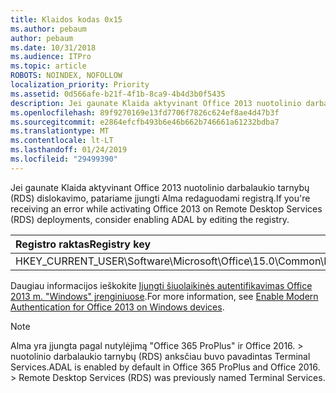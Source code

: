 ```yaml
---
title: Klaidos kodas 0x15
ms.author: pebaum
author: pebaum
ms.date: 10/31/2018
ms.audience: ITPro
ms.topic: article
ROBOTS: NOINDEX, NOFOLLOW
localization_priority: Priority
ms.assetid: 0d566afe-b21f-4f1b-8ca9-4b4d3b0f5435
description: Jei gaunate Klaida aktyvinant Office 2013 nuotolinio darbalaukio tarnybų (RDS) dislokavimo, patariame įjungti Alma redaguodami registrą.
ms.openlocfilehash: 89f9270169e13fd7706f7826c624ef8ae4d47b3f
ms.sourcegitcommit: e2864efcfb493b6e46b662b746661a61232bdba7
ms.translationtype: MT
ms.contentlocale: lt-LT
ms.lasthandoff: 01/24/2019
ms.locfileid: "29499390"
---
```

<span data-ttu-id="2ea4e-103">Jei gaunate Klaida aktyvinant Office 2013 nuotolinio darbalaukio tarnybų (RDS) dislokavimo, patariame įjungti Alma redaguodami registrą.</span><span class="sxs-lookup"><span data-stu-id="2ea4e-103">If you're receiving an error while activating Office 2013 on Remote Desktop Services (RDS) deployments, consider enabling ADAL by editing the registry.</span></span> 
  
|<span data-ttu-id="2ea4e-104">**Registro raktas**</span><span class="sxs-lookup"><span data-stu-id="2ea4e-104">**Registry key**</span></span>|<span data-ttu-id="2ea4e-105">įveskite</span><span class="sxs-lookup"><span data-stu-id="2ea4e-105">**Type**</span></span>|<span data-ttu-id="2ea4e-106">Reikšmė</span><span class="sxs-lookup"><span data-stu-id="2ea4e-106">**Value**</span></span>|
|:-----|:-----|:-----|
|<span data-ttu-id="2ea4e-107">HKEY_CURRENT_USER\Software\Microsoft\Office\15.0\Common\Identity\EnableADAL</span><span class="sxs-lookup"><span data-stu-id="2ea4e-107">HKEY_CURRENT_USER\Software\Microsoft\Office\15.0\Common\Identity\EnableADAL</span></span>  <br/> |<span data-ttu-id="2ea4e-108">REG_DWORD</span><span class="sxs-lookup"><span data-stu-id="2ea4e-108">REG_DWORD</span></span>  <br/> |<span data-ttu-id="2ea4e-109">1</span><span class="sxs-lookup"><span data-stu-id="2ea4e-109">1</span></span>  <br/> |
   
<span data-ttu-id="2ea4e-110">Daugiau informacijos ieškokite [Įjungti šiuolaikinės autentifikavimas Office 2013 m. "Windows" įrenginiuose](https://docs.microsoft.com/office365/admin/security-and-compliance/enable-modern-authentication).</span><span class="sxs-lookup"><span data-stu-id="2ea4e-110">For more information, see [Enable Modern Authentication for Office 2013 on Windows devices](https://docs.microsoft.com/office365/admin/security-and-compliance/enable-modern-authentication).</span></span>
  
> [!NOTE]
>  <span data-ttu-id="2ea4e-p101">Alma yra įjungta pagal nutylėjimą "Office 365 ProPlus" ir Office 2016. > nuotolinio darbalaukio tarnybų (RDS) anksčiau buvo pavadintas Terminal Services.</span><span class="sxs-lookup"><span data-stu-id="2ea4e-p101">ADAL is enabled by default in Office 365 ProPlus and Office 2016. >  Remote Desktop Services (RDS) was previously named Terminal Services.</span></span> 
  

